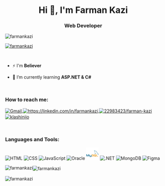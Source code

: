 <h1 align="center">Hi 👋, I'm Farman Kazi</h1>
<h3 align="center">Web Developer</h3>

<p align="left">
    <img src="https://komarev.com/ghpvc/?username=farmankazi&label=Profile%20views&color=0e75b6&style=flat" alt="farmankazi" />
</p>

<p align="left">
    <a href="https://github.com/ryo-ma/github-profile-trophy"><img src="https://github-profile-trophy.vercel.app/?username=farmankazi" alt="farmankazi" /></a>
</p><br>

- ⚡ I'm **Believer**

- 🌱 I’m currently learning **ASP.NET & C#**

<br>

<h3 align="left">How to reach me:</h3>

<p align="left">
    <a href="mailto:developerfarmankazi@gmail.com" target="blank">
        <img align="center" src="https://drive.google.com/uc?export=view&id=17g3Ggpu_yLR7fV9Qo_T6zG5SUUP_FqDf" alt="Gmail" height="30" width="40" />
    </a>
    <a href="https://linkedin.com/in/farmankazi" target="blank">
        <img align="center" src="https://drive.google.com/uc?export=view&id=18iDh8VBUuhQcZsvevEQJWKrZArHmHkRH" alt="https://linkedin.com/in/farmankazi" height="30" width="40" />
    </a>
    <a href="https://stackoverflow.com/users/22983423/farman-kazi" target="blank">
        <img align="center" src="https://raw.githubusercontent.com/rahuldkjain/github-profile-readme-generator/master/src/images/icons/Social/stack-overflow.svg" alt="22983423/farman-kazi" height="30" width="40" />
    </a>
    <a href="https://twitter.com/klashinijo" target="blank">
        <img align="center" src="https://raw.githubusercontent.com/rahuldkjain/github-profile-readme-generator/master/src/images/icons/Social/twitter.svg" alt="klashinijo" height="30" width="40" />
    </a>
</p>
<br>

<h3 align="left">Languages and Tools:</h3>
<p>
    <img src="https://drive.google.com/uc?export=view&id=1swOUDBcafxRd8n3-Vnxny5oJRT43RjGE" alt="HTML" width="40" height="40"/>
    <img src="https://drive.google.com/uc?export=view&id=1i7fY5_ZU85hpEVx6XZmzdUOSI1nXOH2o" alt="CSS" width="40" height="40"/>
    <img src="https://drive.google.com/uc?export=view&id=1eYtqcHvh6RyKIR3fbE_rBjrkxMqbV_Ky" alt="JavaScript" width="40" height="40"/>
    <img src="https://drive.google.com/uc?export=view&id=1Ose6Wo-NrtzFZDPmLNuBRAFmi89-UawN" alt="Oracle" width="40" height="40"/>
    <img src="https://raw.githubusercontent.com/devicons/devicon/master/icons/mysql/mysql-original-wordmark.svg" alt="MySQL" width="40" height="40"/>
    <img src="https://drive.google.com/uc?export=view&id=1RYaWDCublEKKEF0iIxPKK6dtuiaOkQxS" alt=".NET" width="40" height="40"/>
    <img src="https://drive.google.com/uc?export=view&id=15dOTZXs9fGAV9T2KzBJLk5dVLh76E_Py" alt="MongoDB" width="80" height="40"/>
    <!-- <img src="https://drive.google.com/uc?export=view&id=1P4KmQUv01rvfFBrQNBMXP1LHPyBv2vDQ" alt="Android" width="40" height="40"/>
    <img src="https://drive.google.com/uc?export=view&id=12y8N4gMgeNVp9L1uRpTj1aDGShEerMl-" alt="Kotlin" width="40" height="40"/>
    <img src="https://drive.google.com/uc?export=view&id=1hwqg6FpqiuJTjidni3ALR-7qDezppRz_" alt="Python" width="40" height="40"/> -->
    <img src="https://drive.google.com/uc?export=view&id=1X4HaHLMYWzWxiDEBbQFasKOJp47b3maY" alt="Figma" width="40" height="40"/>
</p>

<p>
    <img align="left" src="https://github-readme-stats.vercel.app/api/top-langs?username=farmankazi&show_icons=true&locale=en&layout=compact" alt="farmankazi" />
</p>
<p>
    <img align="center" src="https://github-readme-stats.vercel.app/api?username=farmankazi&show_icons=true&locale=en" alt="farmankazi" />
</p>
<p>
    <img align="center" src="https://github-readme-streak-stats.herokuapp.com/?user=farmankazi&" alt="farmankazi" />
</p>
